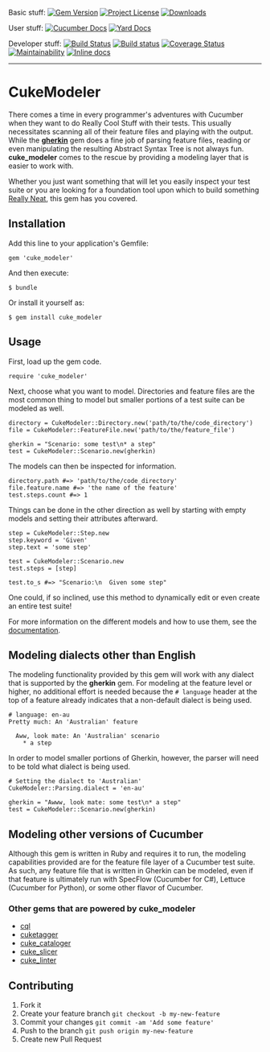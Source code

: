 Basic stuff:
[![Gem Version](https://badge.fury.io/rb/cuke_modeler.svg)](https://rubygems.org/gems/cuke_modeler)
[![Project License](https://img.shields.io/badge/license-MIT-blue.svg)](https://opensource.org/licenses/mit-license.php)
[![Downloads](https://img.shields.io/gem/dt/cuke_modeler.svg)](https://rubygems.org/gems/cuke_modeler)

User stuff:
[![Cucumber Docs](http://img.shields.io/badge/Documentation-Features-green.svg)](https://app.cucumber.pro/projects/cuke_modeler)
[![Yard Docs](http://img.shields.io/badge/Documentation-API-blue.svg)](https://www.rubydoc.info/gems/cuke_modeler)

Developer stuff:
[![Build Status](https://travis-ci.org/enkessler/cuke_modeler.svg)](https://travis-ci.org/enkessler/cuke_modeler)
[![Build status](https://ci.appveyor.com/api/projects/status/is8xqvoqn3pjh9l0?svg=true)](https://ci.appveyor.com/project/enkessler/cuke-modeler)
[![Coverage Status](https://coveralls.io/repos/github/enkessler/cuke_modeler/badge.svg)](https://coveralls.io/github/enkessler/cuke_modeler)
[![Maintainability](https://api.codeclimate.com/v1/badges/83986d8f7a918fed9707/maintainability)](https://codeclimate.com/github/enkessler/cuke_modeler/maintainability)
[![Inline docs](http://inch-ci.org/github/enkessler/cuke_modeler.svg)](https://inch-ci.org/github/enkessler/cuke_modeler)

---

# CukeModeler

There comes a time in every programmer's adventures with Cucumber when they 
want to do Really Cool Stuff with their tests. This usually necessitates 
scanning all of their feature files and playing with the output. While the 
**[gherkin](https://github.com/cucumber/gherkin)** gem does a fine job of parsing feature files, reading or even manipulating 
the resulting Abstract Syntax Tree is not always fun. **cuke_modeler** comes to 
the rescue by providing a modeling layer that is easier to work with.
 
Whether you just want something that will let you easily inspect your test 
suite or you are looking for a foundation tool upon which to build something 
[Really Neat](#projects), this gem has you covered.


## Installation

Add this line to your application's Gemfile:

    gem 'cuke_modeler'

And then execute:

    $ bundle

Or install it yourself as:

    $ gem install cuke_modeler

## Usage

First, load up the gem code.

    require 'cuke_modeler'

Next, choose what you want to model. Directories and feature files are the most
common thing to model but smaller portions of a test suite can be modeled as 
well.

    directory = CukeModeler::Directory.new('path/to/the/code_directory')
    file = CukeModeler::FeatureFile.new('path/to/the/feature_file')

    gherkin = "Scenario: some test\n* a step"
    test = CukeModeler::Scenario.new(gherkin)

The models can then be inspected for information.

    directory.path #=> 'path/to/the/code_directory'
    file.feature.name #=> 'the name of the feature'
    test.steps.count #=> 1


Things can be done in the other direction as well by starting with empty models
and setting their attributes afterward.

    step = CukeModeler::Step.new
    step.keyword = 'Given'
    step.text = 'some step'

    test = CukeModeler::Scenario.new
    test.steps = [step]

    test.to_s #=> "Scenario:\n  Given some step"

One could, if so inclined, use this method to dynamically edit or even create 
an entire test suite!

For more information on the different models and how to use them, see the 
[documentation](https://app.cucumber.pro/projects/cuke_modeler).

## Modeling dialects other than English

The modeling functionality provided by this gem will work with any dialect that 
is supported by the **gherkin** gem. For modeling at the feature level or higher, 
no additional effort is needed because the `# language` header at the top of a 
feature already indicates that a non-default dialect is being used.

    # language: en-au
    Pretty much: An 'Australian' feature
    
      Aww, look mate: An 'Australian' scenario
        * a step
 
  In order to model smaller portions of Gherkin, however, the parser will need 
  to be told what dialect is being used.

    # Setting the dialect to 'Australian'
    CukeModeler::Parsing.dialect = 'en-au'
    
    gherkin = "Awww, look mate: some test\n* a step"
    test = CukeModeler::Scenario.new(gherkin)


## Modeling other versions of Cucumber

Although this gem is written in Ruby and requires it to run, the modeling 
capabilities provided are for the feature file layer of a Cucumber test suite. 
As such, any feature file that is written in Gherkin can be modeled, even if 
that feature is ultimately run with SpecFlow (Cucumber for C#), Lettuce 
(Cucumber for Python), or some other flavor of Cucumber. 


### <a id="projects"></a>Other gems that are powered by **cuke_modeler**

  * [cql](https://github.com/enkessler/cql)
  * [cuketagger](https://github.com/enkessler/cuketagger)
  * [cuke_cataloger](https://github.com/enkessler/cuke_cataloger)
  * [cuke_slicer](https://github.com/grange-insurance/cuke_slicer)
  * [cuke_linter](https://github.com/enkessler/cuke_linter)


## Contributing

1. Fork it
2. Create your feature branch
   `git checkout -b my-new-feature`
3. Commit your changes
   `git commit -am 'Add some feature'`
4. Push to the branch
   `git push origin my-new-feature`
5. Create new Pull Request
